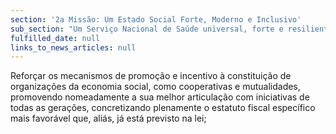 ```yaml
---
section: '2a Missão: Um Estado Social Forte, Moderno e Inclusivo'
sub_section: "Um Serviço Nacional de Saúde universal, forte e resiliente"
fulfilled_date: null
links_to_news_articles: null
---
```


Reforçar os mecanismos de promoção e incentivo à constituição de organizações da economia social, como cooperativas e mutualidades, promovendo nomeadamente a sua melhor articulação com iniciativas de todas as gerações, concretizando plenamente o estatuto fiscal específico mais favorável que, aliás, já está previsto na lei;